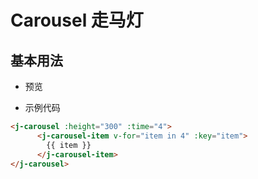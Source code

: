 # Carousel 走马灯
## 基本用法

- 预览

<ClientOnly>
<carousel-demo></carousel-demo>
</ClientOnly>

- 示例代码

```html
<j-carousel :height="300" :time="4">
      <j-carousel-item v-for="item in 4" :key="item">
        {{ item }}
      </j-carousel-item>
</j-carousel>
```